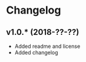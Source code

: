 Changelog
================


v1.0.* (2018-??-??)
-------------------

* Added readme and license
* Added changelog
